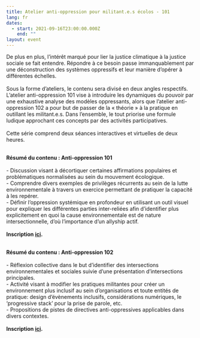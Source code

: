 ```yaml
---
title: Atelier anti-oppression pour militant.e.s écolos - 101
lang: fr
dates:
  - start: 2021-09-16T23:00:00.000Z
    end: ""
layout: event
---
```

De plus en plus, l’intérêt marqué pour lier la justice climatique à la justice sociale se fait entendre. Répondre à ce besoin passe immanquablement par une déconstruction des systèmes oppressifs et leur manière d’opérer à différentes échelles.\
\
Sous la forme d’ateliers, le contenu sera divisé en deux angles respectifs. L’atelier anti-oppression 101 vise à introduire les dynamiques du pouvoir par une exhaustive analyse des modèles oppressants, alors que l’atelier anti-oppression 102 a pour but de passer de la « théorie​​​​​​​ » à la pratique en outillant les militant.e.s. Dans l’ensemble, le tout priorise une formule ludique approchant ces concepts par des activités participatives.\
\
Cette série comprend deux séances interactives et virtuelles de deux heures.

\
**Résumé du contenu : Anti-oppression 101**\
\
\- Discussion visant à décortiquer certaines affirmations populaires et problématiques normalisées au sein du mouvement écologique.\
\- Comprendre divers exemples de privilèges récurrents au sein de la lutte environnementale à travers un exercice permettant de pratiquer la capacité à les repérer.\
\- Définir l’oppression systémique en profondeur en utilisant un outil visuel pour expliquer les différentes parties inter-reliées afin d’identifier plus explicitement en quoi la cause environnementale est de nature intersectionnelle, d’où l’importance d’un allyship actif.\
\
**Inscription [ici](https://us02web.zoom.us/meeting/register/tZIvdOqhrz0pHNWXgzNKOG1L6aI-sQyoT8tm).**

\
**Résumé du contenu : Anti-oppression 102**\
\
\- Réflexion collective dans le but d’identifier des intersections environnementales et sociales suivie d’une présentation d’intersections principales.\
\- Activité visant à modifier les pratiques militantes pour créer un environnement plus inclusif au sein d’organisations et toute entités de pratique: design d’évènements inclusifs, considérations numériques, le ‘progressive stack’ pour la prise de parole, etc.\
\- Propositions de pistes de directives anti-oppressives applicables dans divers contextes.\
\
**Inscription [ici](https://us02web.zoom.us/meeting/register/tZMsc).**